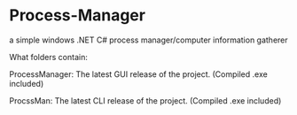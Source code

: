 # Process-Manager
a simple windows .NET C# process manager/computer information gatherer

What folders contain:

ProcessManager: The latest GUI release of the project. (Compiled .exe included)

ProcssMan: The latest CLI release of the project. (Compiled .exe included)
